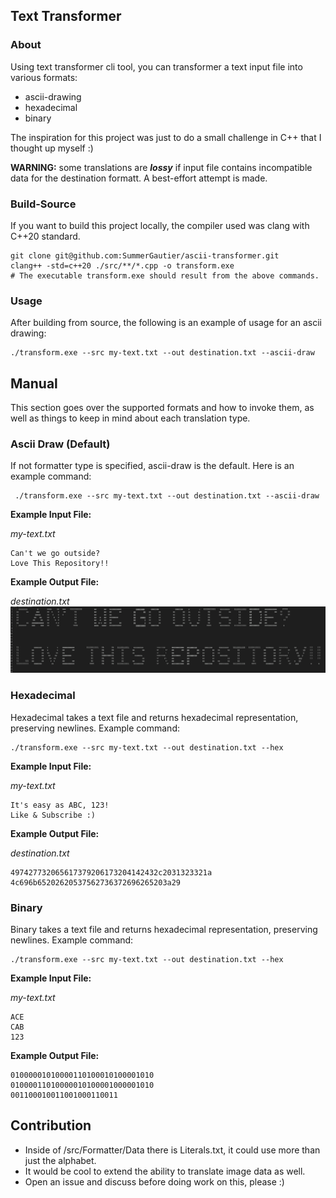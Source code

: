 ## Text Transformer

### About
    
Using text transformer cli tool, you can transformer a text input file into various formats:
- ascii-drawing
- hexadecimal
- binary

The inspiration for this project was just to do a small challenge in C++ that I thought up myself :) 

**WARNING:** some translations are **_lossy_** if input file contains incompatible data for the destination formatt. A best-effort attempt is made.

### Build-Source
If you want to build this project locally, the compiler used was clang with C++20 standard. 
```
git clone git@github.com:SummerGautier/ascii-transformer.git
clang++ -std=c++20 ./src/**/*.cpp -o transform.exe
# The executable transform.exe should result from the above commands.
```

### Usage
After building from source, the following is an example of usage for an ascii drawing:
 ```
 ./transform.exe --src my-text.txt --out destination.txt --ascii-draw
 ```

## Manual
This section goes over the supported formats and how to invoke them, as well as things to keep in mind about each translation type.
### Ascii Draw (Default)
If not formatter type is specified, ascii-draw is the default. Here is an example command:
```
 ./transform.exe --src my-text.txt --out destination.txt --ascii-draw 
 ```
**Example Input File:**

*my-text.txt*

    Can't we go outside?
    Love This Repository!!

**Example Output File:**

*destination.txt*
![image](ascii-example.png)

### Hexadecimal
Hexadecimal takes a text file and returns hexadecimal representation, preserving newlines. Example command:

```
./transform.exe --src my-text.txt --out destination.txt --hex
```
**Example Input File:**

*my-text.txt*
```
It's easy as ABC, 123!
Like & Subscribe :)
```

**Example Output File:**

*destination.txt*
```
497427732065617379206173204142432c2031323321a
4c696b65202620537562736372696265203a29
```

### Binary
Binary takes a text file and returns hexadecimal representation, preserving newlines. Example command:
```
./transform.exe --src my-text.txt --out destination.txt --hex
```
**Example Input File:**

*my-text.txt*
```
ACE
CAB
123
```

**Example Output File:**
```
01000001010000110100010100001010
01000011010000010100001000001010
001100010011001000110011
```

## Contribution
- Inside of /src/Formatter/Data there is Literals.txt, it could use more than just the alphabet.
- It would be cool to extend the ability to translate image data as well.
- Open an issue and discuss before doing work on this, please :) 